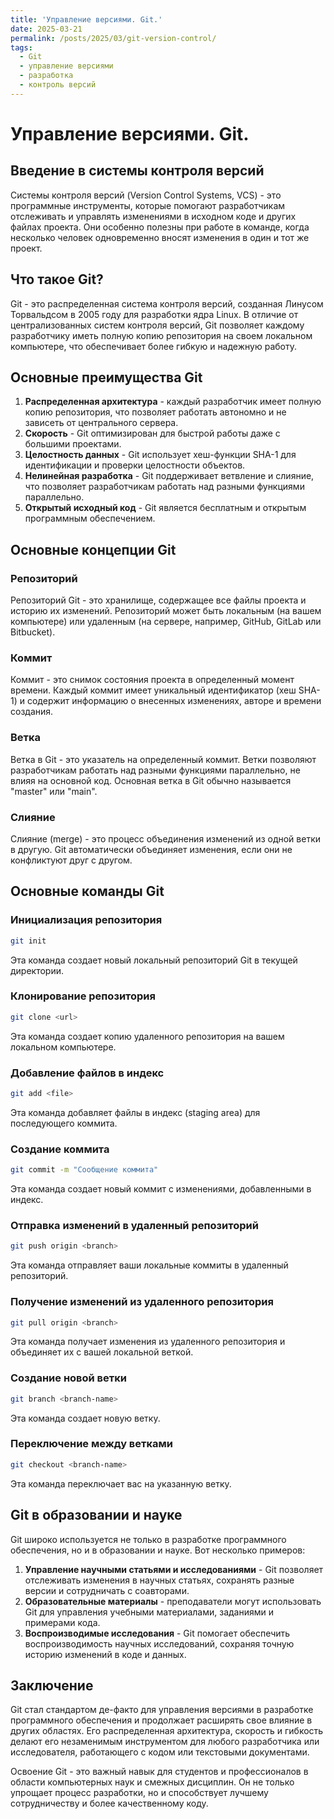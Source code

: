 ```yaml
---
title: 'Управление версиями. Git.'
date: 2025-03-21
permalink: /posts/2025/03/git-version-control/
tags:
  - Git
  - управление версиями
  - разработка
  - контроль версий
---
```


# Управление версиями. Git.

## Введение в системы контроля версий

Системы контроля версий (Version Control Systems, VCS) - это программные инструменты, которые помогают разработчикам отслеживать и управлять изменениями в исходном коде и других файлах проекта. Они особенно полезны при работе в команде, когда несколько человек одновременно вносят изменения в один и тот же проект.

## Что такое Git?

Git - это распределенная система контроля версий, созданная Линусом Торвальдсом в 2005 году для разработки ядра Linux. В отличие от централизованных систем контроля версий, Git позволяет каждому разработчику иметь полную копию репозитория на своем локальном компьютере, что обеспечивает более гибкую и надежную работу.

## Основные преимущества Git

1. **Распределенная архитектура** - каждый разработчик имеет полную копию репозитория, что позволяет работать автономно и не зависеть от центрального сервера.
2. **Скорость** - Git оптимизирован для быстрой работы даже с большими проектами.
3. **Целостность данных** - Git использует хеш-функции SHA-1 для идентификации и проверки целостности объектов.
4. **Нелинейная разработка** - Git поддерживает ветвление и слияние, что позволяет разработчикам работать над разными функциями параллельно.
5. **Открытый исходный код** - Git является бесплатным и открытым программным обеспечением.

## Основные концепции Git

### Репозиторий

Репозиторий Git - это хранилище, содержащее все файлы проекта и историю их изменений. Репозиторий может быть локальным (на вашем компьютере) или удаленным (на сервере, например, GitHub, GitLab или Bitbucket).

### Коммит

Коммит - это снимок состояния проекта в определенный момент времени. Каждый коммит имеет уникальный идентификатор (хеш SHA-1) и содержит информацию о внесенных изменениях, авторе и времени создания.

### Ветка

Ветка в Git - это указатель на определенный коммит. Ветки позволяют разработчикам работать над разными функциями параллельно, не влияя на основной код. Основная ветка в Git обычно называется "master" или "main".

### Слияние

Слияние (merge) - это процесс объединения изменений из одной ветки в другую. Git автоматически объединяет изменения, если они не конфликтуют друг с другом.

## Основные команды Git

### Инициализация репозитория

```bash
git init
```

Эта команда создает новый локальный репозиторий Git в текущей директории.

### Клонирование репозитория

```bash
git clone <url>
```

Эта команда создает копию удаленного репозитория на вашем локальном компьютере.

### Добавление файлов в индекс

```bash
git add <file>
```

Эта команда добавляет файлы в индекс (staging area) для последующего коммита.

### Создание коммита

```bash
git commit -m "Сообщение коммита"
```

Эта команда создает новый коммит с изменениями, добавленными в индекс.

### Отправка изменений в удаленный репозиторий

```bash
git push origin <branch>
```

Эта команда отправляет ваши локальные коммиты в удаленный репозиторий.

### Получение изменений из удаленного репозитория

```bash
git pull origin <branch>
```

Эта команда получает изменения из удаленного репозитория и объединяет их с вашей локальной веткой.

### Создание новой ветки

```bash
git branch <branch-name>
```

Эта команда создает новую ветку.

### Переключение между ветками

```bash
git checkout <branch-name>
```

Эта команда переключает вас на указанную ветку.

## Git в образовании и науке

Git широко используется не только в разработке программного обеспечения, но и в образовании и науке. Вот несколько примеров:

1. **Управление научными статьями и исследованиями** - Git позволяет отслеживать изменения в научных статьях, сохранять разные версии и сотрудничать с соавторами.
2. **Образовательные материалы** - преподаватели могут использовать Git для управления учебными материалами, заданиями и примерами кода.
3. **Воспроизводимые исследования** - Git помогает обеспечить воспроизводимость научных исследований, сохраняя точную историю изменений в коде и данных.

## Заключение

Git стал стандартом де-факто для управления версиями в разработке программного обеспечения и продолжает расширять свое влияние в других областях. Его распределенная архитектура, скорость и гибкость делают его незаменимым инструментом для любого разработчика или исследователя, работающего с кодом или текстовыми документами.

Освоение Git - это важный навык для студентов и профессионалов в области компьютерных наук и смежных дисциплин. Он не только упрощает процесс разработки, но и способствует лучшему сотрудничеству и более качественному коду.
